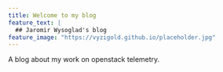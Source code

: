 ```yaml
---
title: Welcome to my blog
feature_text: |
  ## Jaromir Wysoglad's blog
feature_image: "https://vyzigold.github.io/placeholder.jpg"
---
```


A blog about my work on openstack telemetry.
